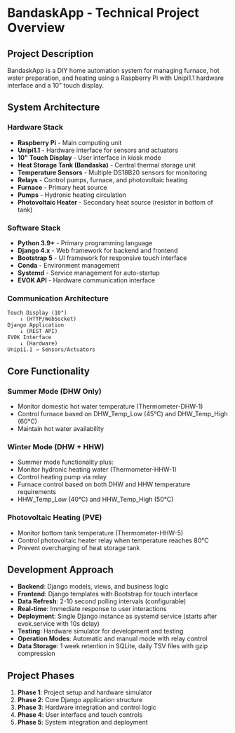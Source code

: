 # BandaskApp - Technical Project Overview

## Project Description
BandaskApp is a DIY home automation system for managing furnace, hot water preparation, and heating using a Raspberry Pi with Unipi1.1 hardware interface and a 10" touch display.

## System Architecture

### Hardware Stack
- **Raspberry Pi** - Main computing unit
- **Unipi1.1** - Hardware interface for sensors and actuators
- **10" Touch Display** - User interface in kiosk mode
- **Heat Storage Tank (Bandaska)** - Central thermal storage unit
- **Temperature Sensors** - Multiple DS18B20 sensors for monitoring
- **Relays** - Control pumps, furnace, and photovoltaic heating
- **Furnace** - Primary heat source
- **Pumps** - Hydronic heating circulation
- **Photovoltaic Heater** - Secondary heat source (resistor in bottom of tank)

### Software Stack
- **Python 3.9+** - Primary programming language
- **Django 4.x** - Web framework for backend and frontend
- **Bootstrap 5** - UI framework for responsive touch interface
- **Conda** - Environment management
- **Systemd** - Service management for auto-startup
- **EVOK API** - Hardware communication interface

### Communication Architecture
```
Touch Display (10") 
    ↓ (HTTP/WebSocket)
Django Application
    ↓ (REST API)
EVOK Interface
    ↓ (Hardware)
Unipi1.1 → Sensors/Actuators
```

## Core Functionality

### Summer Mode (DHW Only)
- Monitor domestic hot water temperature (Thermometer-DHW-1)
- Control furnace based on DHW_Temp_Low (45°C) and DHW_Temp_High (60°C)
- Maintain hot water availability

### Winter Mode (DHW + HHW)
- Summer mode functionality plus:
- Monitor hydronic heating water (Thermometer-HHW-1)
- Control heating pump via relay
- Furnace control based on both DHW and HHW temperature requirements
- HHW_Temp_Low (40°C) and HHW_Temp_High (50°C)

### Photovoltaic Heating (PVE)
- Monitor bottom tank temperature (Thermometer-HHW-5)
- Control photovoltaic heater relay when temperature reaches 80°C
- Prevent overcharging of heat storage tank

## Development Approach
- **Backend**: Django models, views, and business logic
- **Frontend**: Django templates with Bootstrap for touch interface
- **Data Refresh**: 2-10 second polling intervals (configurable)
- **Real-time**: Immediate response to user interactions
- **Deployment**: Single Django instance as systemd service (starts after evok.service with 10s delay)
- **Testing**: Hardware simulator for development and testing
- **Operation Modes**: Automatic and manual mode with relay control
- **Data Storage**: 1 week retention in SQLite, daily TSV files with gzip compression

## Project Phases
1. **Phase 1**: Project setup and hardware simulator
2. **Phase 2**: Core Django application structure
3. **Phase 3**: Hardware integration and control logic
4. **Phase 4**: User interface and touch controls
5. **Phase 5**: System integration and deployment
